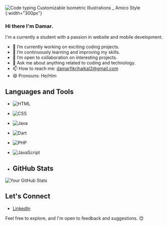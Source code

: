 ![Code typing Customizable Isometric Illustrations _ Amico Style](https://github.com/Shade2012/Shade2012/assets/123221071/901e29a9-270f-456f-8c87-b90f55089f86){:width="300px"}



### Hi there I'm Damar.
I'm a currently a student with a passion in website and mobile development.

- 🔭 I’m currently working on exciting coding projects.
- 🌱 I’m continuously learning and improving my skills.
- 👯 I’m open to collaboration on interesting projects.
- 💬 Ask me about anything related to coding and technology.
- 📫 How to reach me: damarfikrihaikal2@gmail.com
- 😄 Pronouns: He/Him

## Languages and Tools

- ![HTML](https://img.shields.io/badge/HTML5-E34F26?style=flat&logo=html5&logoColor=white)
- ![CSS](https://img.shields.io/badge/CSS3-1572B6?style=flat&logo=css3&logoColor=white)
- ![Java](https://img.shields.io/badge/Java-007396?style=flat&logo=java&logoColor=white)
- ![Dart](https://img.shields.io/badge/Dart-0175C2?style=flat&logo=dart&logoColor=white)
- ![PHP](https://img.shields.io/badge/PHP-777BB4?style=flat&logo=php&logoColor=white)
- ![JavaScript](https://img.shields.io/badge/JavaScript-F7DF1E?style=flat&logo=javascript&logoColor=black)


- ## GitHub Stats

![Your GitHub Stats](https://github-readme-stats.vercel.app/api?username=Shade2012&show_icons=true&theme=radical)

## Let's Connect

- [LinkedIn](https://www.linkedin.com/in/damar-fikri-haikal-539b65294/)


Feel free to explore, and I'm open to feedback and suggestions. 😊

